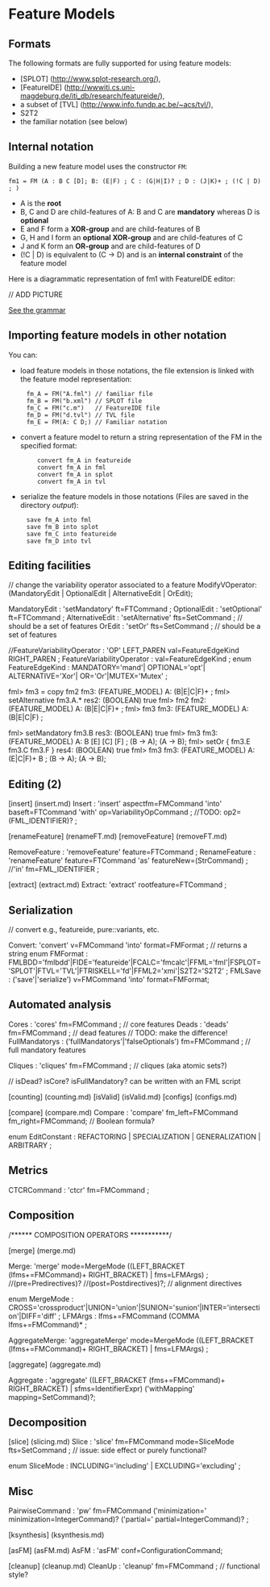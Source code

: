 # Feature Models 

## Formats

The following formats are fully supported for using feature models:
 * [SPLOT] (http://www.splot-research.org/), 
 * [FeatureIDE] (http://wwwiti.cs.uni-magdeburg.de/iti_db/research/featureide/), 
 * a subset of [TVL] (http://www.info.fundp.ac.be/~acs/tvl/), 
 * S2T2
 * the familiar notation (see below)

## Internal notation

Building a new feature model uses the constructor `FM`:

```
fm1 = FM (A : B C [D]; B: (E|F) ; C : (G|H|I)? ; D : (J|K)+ ; (!C | D) ; )
```

 * A is the **root** 
 * B, C and D are child-features of A: B and C are **mandatory** whereas D is **optional** 
 * E and F form a **XOR-group** and are child-features of B 
 * G, H and I form an **optional XOR-group** and are child-features of C 
 * J and K form an **OR-group** and are child-features of D
 * (!C | D) is equivalent to (C -> D) and is an **internal constraint** of the feature model

Here is a diagrammatic representation of fm1 with FeatureIDE editor: 

// ADD PICTURE

[See the grammar](grammar/fm.md) 

## Importing feature models in other notation

You can: 
 * load feature models in those notations, the file extension is linked with the feature model representation:

```
     fm_A = FM("A.fml") // familiar file
     fm_B = FM("b.xml") // SPLOT file
     fm_C = FM("c.m")   // FeatureIDE file
     fm_D = FM("d.tvl") // TVL file
     fm_E = FM(A: C D;) // Familiar notation 
```

 * convert a feature model to return a string representation of the FM in the specified format:

```
 		convert fm_A in featureide
 		convert fm_A in fml
 		convert fm_A in splot
 		convert fm_A in tvl
```

 * serialize the feature models in those notations (Files are saved in the directory *output*):

```
 	 save fm_A into fml
 	 save fm_B into splot
 	 save fm_C into featureide
 	 save fm_D into tvl
```

## Editing facilities

// change the variability operator associated to a feature
ModifyVOperator: (MandatoryEdit | OptionalEdit | AlternativeEdit | OrEdit); 

MandatoryEdit : 'setMandatory' ft=FTCommand ;
OptionalEdit : 'setOptional' ft=FTCommand ;
AlternativeEdit : 'setAlternative' fts=SetCommand ; // should be a set of features
OrEdit : 'setOr' fts=SetCommand ; // should be a set of features 


//FeatureVariabilityOperator : 'OP' LEFT_PAREN val=FeatureEdgeKind RIGHT_PAREN ;
FeatureVariabilityOperator : val=FeatureEdgeKind ;
enum FeatureEdgeKind : MANDATORY='mand'| OPTIONAL='opt'| ALTERNATIVE='Xor'| OR='Or'|MUTEX='Mutex' ;

fml> fm3 = copy fm2
fm3: (FEATURE_MODEL) A: (B|E|C|F)+ ;
fml> setAlternative fm3.A.*
res2: (BOOLEAN) true
fml> fm2
fm2: (FEATURE_MODEL) A: (B|E|C|F)+ ;
fml> fm3
fm3: (FEATURE_MODEL) A: (B|E|C|F) ;

fml> setMandatory fm3.B
res3: (BOOLEAN) true
fml> fm3 
fm3: (FEATURE_MODEL) A: B [E] [C] [F] ; 
(B -> A);
(A -> B);
fml> setOr { fm3.E fm3.C fm3.F }
res4: (BOOLEAN) true
fml> fm3
fm3: (FEATURE_MODEL) A: (E|C|F)+ B ; 
(B -> A);
(A -> B);

## Editing (2)

[insert] (insert.md)
Insert : 'insert' aspectfm=FMCommand 'into' baseft=FTCommand 'with' op=VariabilityOpCommand ; //TODO:  op2=(FML_IDENTIFIER)?  ;

[renameFeature] (renameFT.md)
[removeFeature] (removeFT.md)

RemoveFeature : 'removeFeature' feature=FTCommand ;
RenameFeature : 'renameFeature' feature=FTCommand 'as' featureNew=(StrCommand) ; //'in' fm=FML_IDENTIFIER ;

[extract] (extract.md)
Extract: 'extract' rootfeature=FTCommand ;


## Serialization


// convert e.g., featureide, pure::variants, etc.

Convert: 'convert' v=FMCommand 'into' format=FMFormat ; // returns a string
enum FMFormat : FMLBDD='fmlbdd'|FIDE='featureide'|FCALC='fmcalc'|FFML='fml'|FSPLOT='SPLOT'|FTVL='TVL'|FTRISKELL='fd'|FFML2='xmi'|S2T2='S2T2' ;
FMLSave : ('save'|'serialize') v=FMCommand 'into' format=FMFormat;

## Automated analysis

Cores : 'cores' fm=FMCommand ; // core features
Deads : 'deads' fm=FMCommand ; // dead features
// TODO: make the difference!
FullMandatorys : ('fullMandatorys'|'falseOptionals') fm=FMCommand ; // full mandatory features

Cliques : 'cliques' fm=FMCommand ; // cliques (aka atomic sets?)

// isDead? isCore? isFullMandatory? can be written with an FML script

[counting] (counting.md)
[isValid] (isValid.md)
[configs] (configs.md)



[compare] (compare.md)
Compare :
    'compare' fm_left=FMCommand fm_right=FMCommand;    // Boolean formula?

enum EditConstant : REFACTORING | SPECIALIZATION | GENERALIZATION | ARBITRARY ;

## Metrics

CTCRCommand : 'ctcr' fm=FMCommand ; 

## Composition


/****** COMPOSITION OPERATORS ***********/

[merge] (merge.md)

Merge: 'merge' mode=MergeMode 
            ((LEFT_BRACKET
                (lfms+=FMCommand)+
            RIGHT_BRACKET) 
             | fms=LFMArgs) ;
            //(pre=Predirectives)?
            //(post=Postdirectives)?; // alignment directives

enum MergeMode : CROSS='crossproduct'|UNION='union'|SUNION='sunion'|INTER='intersection'|DIFF='diff' ;
LFMArgs : lfms+=FMCommand (COMMA lfms+=FMCommand)* ;

AggregateMerge: 'aggregateMerge' mode=MergeMode 
            ((LEFT_BRACKET
                (lfms+=FMCommand)+
            RIGHT_BRACKET) 
             | fms=LFMArgs) ;

[aggregate] (aggregate.md)

Aggregate : 'aggregate' ((LEFT_BRACKET
					 (fms+=FMCommand)+
								 RIGHT_BRACKET) 
												 | sfms=IdentifierExpr) ('withMapping' mapping=SetCommand)?;


## Decomposition

   
[slice] (slicing.md)
Slice : 'slice' fm=FMCommand mode=SliceMode fts=SetCommand ; // issue: side effect or purely functional?

enum SliceMode : INCLUDING='including' | EXCLUDING='excluding' ;


## Misc

PairwiseCommand : 'pw' fm=FMCommand ('minimization=' minimization=IntegerCommand)? ('partial=' partial=IntegerCommand)? ;

[ksynthesis] (ksynthesis.md)

[asFM] (asFM.md)
AsFM : 'asFM' conf=ConfigurationCommand;

[cleanup] (cleanup.md)
CleanUp : 'cleanup' fm=FMCommand ; // functional style?
